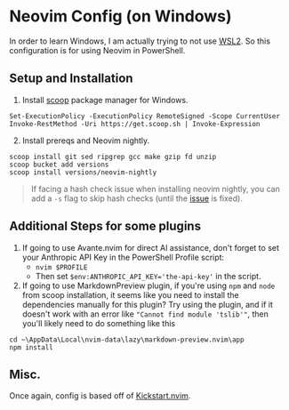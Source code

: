 # Neovim Config (on Windows)

In order to learn Windows, I am actually trying to not use [WSL2](https://en.wikipedia.org/wiki/Windows_Subsystem_for_Linux).
So this configuration is for using Neovim in PowerShell.

## Setup and Installation

1. Install [scoop](https://scoop.sh/#/) package manager for Windows.
```
Set-ExecutionPolicy -ExecutionPolicy RemoteSigned -Scope CurrentUser
Invoke-RestMethod -Uri https://get.scoop.sh | Invoke-Expression
```
2. Install prereqs and Neovim nightly.
```
scoop install git sed ripgrep gcc make gzip fd unzip
scoop bucket add versions
scoop install versions/neovim-nightly
```
> If facing a hash check issue when installing neovim nightly, you can add a `-s` flag to skip hash checks (until the [issue](https://github.com/ScoopInstaller/Versions/issues/1717) is fixed).

## Additional Steps for some plugins 
1. If going to use Avante.nvim for direct AI assistance, don't forget to set your Anthropic API Key in the PowerShell Profile script:
    - `nvim $PROFILE`
    - Then set `$env:ANTHROPIC_API_KEY='the-api-key'` in the script.
2. If going to use MarkdownPreview plugin, if you're using `npm` and `node` from scoop installation, it seems like you need to install
the dependencies manually for this plugin? Try using the plugin, and if it doesn't work with an error like `"Cannot find module 'tslib'"`, then
you'll likely need to do something like this
```
cd ~\AppData\Local\nvim-data\lazy\markdown-preview.nvim\app
npm install
```

## Misc.
Once again, config is based off of [Kickstart.nvim](https://github.com/nvim-lua/kickstart.nvim).

